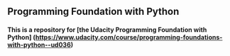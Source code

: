 ## Programming Foundation with Python
#### This is a repository for [the Udacity Programming Foundation with Python] (https://www.udacity.com/course/programming-foundations-with-python--ud036)

